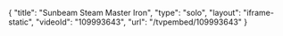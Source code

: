 {
    "title": "Sunbeam Steam Master Iron",
    "type": "solo",
    "layout": "iframe-static",
    "videoId": "109993643",
    "url": "\/tvpembed\/109993643"
}